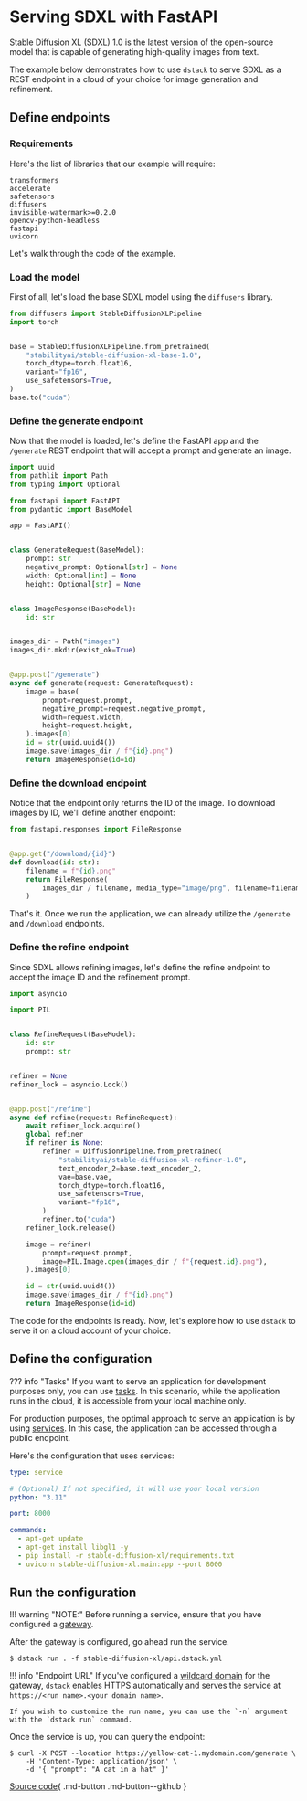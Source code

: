 # Serving SDXL with FastAPI

Stable Diffusion XL (SDXL) 1.0 is the latest version of the open-source model that is capable 
of generating high-quality images from text.

The example below demonstrates how to use `dstack` to serve SDXL as a REST endpoint in a cloud of your choice for image
generation and refinement.

## Define endpoints

### Requirements

Here's the list of libraries that our example will require:

<div editor-title="text-generation-inference/requirements.txt">

```text
transformers
accelerate
safetensors
diffusers
invisible-watermark>=0.2.0
opencv-python-headless
fastapi
uvicorn
```

</div>

Let's walk through the code of the example.

### Load the model

First of all, let's load the base SDXL model using the `diffusers` library.

```python
from diffusers import StableDiffusionXLPipeline
import torch


base = StableDiffusionXLPipeline.from_pretrained(
    "stabilityai/stable-diffusion-xl-base-1.0",
    torch_dtype=torch.float16,
    variant="fp16",
    use_safetensors=True,
)
base.to("cuda")
```

### Define the generate endpoint

Now that the model is loaded, let's define the FastAPI app and the `/generate` REST endpoint that will accept a prompt and
generate an image.

```python
import uuid
from pathlib import Path
from typing import Optional

from fastapi import FastAPI
from pydantic import BaseModel

app = FastAPI()


class GenerateRequest(BaseModel):
    prompt: str
    negative_prompt: Optional[str] = None
    width: Optional[int] = None
    height: Optional[str] = None


class ImageResponse(BaseModel):
    id: str


images_dir = Path("images")
images_dir.mkdir(exist_ok=True)


@app.post("/generate")
async def generate(request: GenerateRequest):
    image = base(
        prompt=request.prompt,
        negative_prompt=request.negative_prompt,
        width=request.width,
        height=request.height,
    ).images[0]
    id = str(uuid.uuid4())
    image.save(images_dir / f"{id}.png")
    return ImageResponse(id=id)
```

### Define the download endpoint

Notice that the endpoint only returns the ID of the image. To download images by ID, we'll define another endpoint:

```python
from fastapi.responses import FileResponse


@app.get("/download/{id}")
def download(id: str):
    filename = f"{id}.png"
    return FileResponse(
        images_dir / filename, media_type="image/png", filename=filename
    )
```

That's it. Once we run the application, we can already utilize the `/generate` and `/download` endpoints.

### Define the refine endpoint

Since SDXL allows refining images, let's define the refine endpoint to accept the image ID and the refinement prompt.

```python
import asyncio

import PIL


class RefineRequest(BaseModel):
    id: str
    prompt: str


refiner = None
refiner_lock = asyncio.Lock()


@app.post("/refine")
async def refine(request: RefineRequest):
    await refiner_lock.acquire()
    global refiner
    if refiner is None:
        refiner = DiffusionPipeline.from_pretrained(
            "stabilityai/stable-diffusion-xl-refiner-1.0",
            text_encoder_2=base.text_encoder_2,
            vae=base.vae,
            torch_dtype=torch.float16,
            use_safetensors=True,
            variant="fp16",
        )
        refiner.to("cuda")
    refiner_lock.release()

    image = refiner(
        prompt=request.prompt,
        image=PIL.Image.open(images_dir / f"{request.id}.png"),
    ).images[0]

    id = str(uuid.uuid4())
    image.save(images_dir / f"{id}.png")
    return ImageResponse(id=id)
```

The code for the endpoints is ready. Now, let's explore how to use `dstack` to serve it on a cloud account of your choice.

## Define the configuration

??? info "Tasks"
    If you want to serve an application for development purposes only, you can use 
    [tasks](../docs/guides/services.md). 
    In this scenario, while the application runs in the cloud, 
    it is accessible from your local machine only.

For production purposes, the optimal approach to serve an application is by using 
[services](../docs/guides/services.md). In this case, the application can be accessed through a public endpoint.

Here's the configuration that uses services:

<div editor-title="stable-diffusion-xl/api.dstack.yml"> 

```yaml
type: service

# (Optional) If not specified, it will use your local version
python: "3.11"

port: 8000

commands: 
  - apt-get update 
  - apt-get install libgl1 -y
  - pip install -r stable-diffusion-xl/requirements.txt
  - uvicorn stable-diffusion-xl.main:app --port 8000
```

</div>

## Run the configuration

!!! warning "NOTE:"
    Before running a service, ensure that you have configured a [gateway](../docs/guides/services.md#set-up-a-gateway).

After the gateway is configured, go ahead run the service.

<div class="termy">

```shell
$ dstack run . -f stable-diffusion-xl/api.dstack.yml
```

</div>

!!! info "Endpoint URL"
    If you've configured a [wildcard domain](../docs/guides/services.md#set-up-a-gateway) for the gateway, 
    `dstack` enables HTTPS automatically and serves the service at 
    `https://<run name>.<your domain name>`.

    If you wish to customize the run name, you can use the `-n` argument with the `dstack run` command.

Once the service is up, you can query the endpoint:

<div class="termy">

```shell
$ curl -X POST --location https://yellow-cat-1.mydomain.com/generate \
    -H 'Content-Type: application/json' \
    -d '{ "prompt": "A cat in a hat" }'
```

</div>

[Source code](https://github.com/dstackai/dstack-examples){ .md-button .md-button--github }